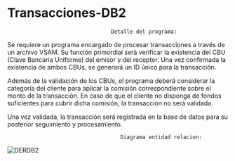 # Transacciones-DB2
                                     Detalle del programa:
Se requiere un programa encargado de procesar transacciones a través de un archivo VSAM. Su función primordial será verificar la existencia del CBU (Clave Bancaria Uniforme) del emisor y del receptor. Una vez confirmada la existencia de ambos CBUs, se generará un ID único para la transacción.

Además de la validación de los CBUs, el programa deberá considerar la categoría del cliente para aplicar la comisión correspondiente sobre el monto de la transacción. En caso de que el cliente no disponga de fondos suficientes para cubrir dicha comisión, la transacción no será validada.

Una vez validada, la transacción será registrada en la base de datos para su posterior seguimiento y procesamiento.

                                        Diagrama entidad relacion:
![DERDB2](https://github.com/LeandroTroncoso98/Transacciones-DB2/assets/105368488/504b0cde-e228-45a9-b8ec-432d7e548f7b)
